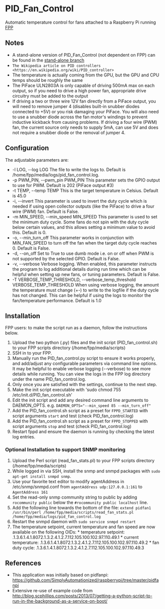 # PID_Fan_Control
Automatic temperature control for fans attached to a Raspberry Pi running [FPP](https://github.com/FalconChristmas/fpp>)

## Notes
* A stand-alone version of PID_Fan_Control (not dependent on FPP) can be found in the [stand-alone branch](https://github.com/rudybrian/PID_Fan_Control/tree/stand-alone>)
* `The Wikipedia article on PID controllers <https://en.wikipedia.org/wiki/PID_controller>`
* The temperature is actually coming from the GPU, but the GPU and CPU temps should be roughly the same
* The PiFace ULN2803A is only capable of driving 500mA max on each output, so if you need to drive a high power fan, appropriate drive circuitry must be added to the output 
* If driving a two or three wire 12V fan directly from a PiFace output, you will need to remove jumper 4 (disables built-in snubber diodes connected to +5V) or you risk damaging your PiFace. You will also need to use a snubber diode across the fan motor's windings to prevent inductive kickback from causing problems. If driving a four wire (PWM) fan, the current source only needs to supply 5mA, can use 5V and does not require a snubber diode or the removal of jumper 4.

## Configuration
The adjustable parameters are:
* -l LOG, --log LOG
	The file to write the logs to. Default is /home/fpp/media/logs/pid_fan_control.log. 
* -p PWM_PIN, --pwm_pin PWM_PIN
	This parameter sets the GPIO output to use for PWM. Default is 202 (PiFace output #3)
* -t TEMP, --temp TEMP
	This is the target temperature in Celsius. Default is 45.0
* -i, --invert
	This parameter is used to invert the duty cycle which is needed if using open collector outputs (like the PiFace) to drive a four wire (PWM) fan. Default is False.
* -m MIN_SPEED, --min_speed MIN_SPEED 
	This parameter is used to set the minimum duty cycle. Some fans do not spin with the duty cycle below certain values, and this allows setting a minimum value to avoid this. Default is 0.
* -o, --min_turn_off
	This parameter works in conjunction with MIN_FAN_SPEED to turn off the fan when the target duty cycle reaches 0. Default is False.
* -d, --on_off
	Set to True to use dumb mode i.e. on or off when PWM is not supported by the selected GPIO. Default is False.
* -v, --verbose
	Verbose logging. When enabled, this parameter instructs the program to log additional details during run time which can be helpful when setting up new fans, or tuning parameters. Default is False.
* -T VERBOSE_TEMP_THRESHOLD, --verbose_temp_threshold VERBOSE_TEMP_THRESHOLD
	When using verbose logging, the amount the temperature must change (+-) to write to the logfile if the duty cycle has not changed. This can be helpful if using the logs to monitor the fan/temperature performance. Default is 1.0

## Installation
FPP users: to make the script run as a daemon, follow the instructions below.
  1. Upload the two python (.py) files and the init script (PID_fan_control.sh) to your FPP scripts directory (/home/fpp/media/scripts)
  2. SSH in to your FPP.
  3. Manually run the PID_fan_control.py script to ensure it works properly, and add/adjust any configurable parameters via command line options. It may be helpful to enable verbose logging (--verbose) to see more details while running. You can view the logs in the FPP log directory under the name PID_fan_control.log.
  4. Only once you are satisfied with the settings, continue to the next step.
  5. Make the init script executable with 'sudo chmod 755 /etc/init.d/PID_fan_control.sh'
  6. Edit the init script and add any desired command line arguments to DAEMON_OPTS. e.g. `DAEMON_OPTS="--min_speed 85 --min_turn_off"`
  7. Add the PID_fan_control.sh script as a preset for `FPPD_STARTED` with script arguments `start` and test (check PID_fan_control.log)
  8. Add the PID_fan_control.sh script as a preset for `FPPD_STOPPED` with script arguments `stop` and test (check PID_fan_control.log)
  9. Restart fppd and ensure the daemon is running by checking the latest log entries.

### Optional Installation to support SNMP monitoring
  1. Upload the Perl script (read_fan_stats.pl) to your FPP scripts directory (/home/fpp/media/scripts)
  2. While logged in via SSH, install the snmp and snmpd packages with `sudo apt-get install snmpd snmp`.
  3. Use your favorite text editor to modify agentAddress in /etc/snmp/snmpd.conf from `agentAddress udp:127.0.0.1:161` to `AgentAddress 161`
  4. Set the read-only snmp community string to public by adding `rocommunity public` below the `#rocommunity public localhost` line.
  5. Add the following line towards the bottom of the file: `extend pidfan1	/usr/bin/perl /home/fpp/media/scripts/read_fan_stats.pl /home/fpp/media/logs/pid_fan_control.log`
  6. Restart the snmpd daemon with `sudo service snmpd restart`
  7. The temperature setpoint, current temperature and fan speed are now available on the following OIDs:
    * temperature setpoint: .1.3.6.1.4.1.8072.1.3.2.4.1.2.7.112.105.100.102.97.110.49.1
    * current temperature: .1.3.6.1.4.1.8072.1.3.2.4.1.2.7.112.105.100.102.97.110.49.2
    * fan duty cycle: .1.3.6.1.4.1.8072.1.3.2.4.1.2.7.112.105.100.102.97.110.49.3


## References
* This application was initially based on pidfanpi: https://github.com/SimplyAutomationized/raspberrypi/tree/master/pidfanpi
* Extensive re-use of example code from http://blog.scphillips.com/posts/2013/07/getting-a-python-script-to-run-in-the-background-as-a-service-on-boot/

